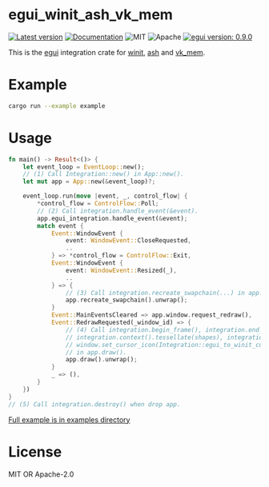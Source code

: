# egui_winit_ash_vk_mem

[![Latest version](https://img.shields.io/crates/v/egui_winit_ash_vk_mem.svg)](https://crates.io/crates/egui_winit_ash_vk_mem)
[![Documentation](https://docs.rs/egui_winit_ash_vk_mem/badge.svg)](https://docs.rs/egui_winit_ash_vk_mem)
![MIT](https://img.shields.io/badge/license-MIT-blue.svg)
![Apache](https://img.shields.io/badge/license-Apache-blue.svg)
[![egui version: 0.9.0](https://img.shields.io/badge/egui%20version-0.9.0-orange)](https://docs.rs/egui/0.9.0/egui/index.html)

This is the [egui](https://github.com/emilk/egui) integration crate for
[winit](https://github.com/rust-windowing/winit), [ash](https://github.com/MaikKlein/ash)
and [vk_mem](https://github.com/gwihlidal/vk-mem-rs).

# Example

```sh
cargo run --example example
```

# Usage

```rust
fn main() -> Result<()> {
    let event_loop = EventLoop::new();
    // (1) Call Integration::new() in App::new().
    let mut app = App::new(&event_loop)?;

    event_loop.run(move |event, _, control_flow| {
        *control_flow = ControlFlow::Poll;
        // (2) Call integration.handle_event(&event).
        app.egui_integration.handle_event(&event);
        match event {
            Event::WindowEvent {
                event: WindowEvent::CloseRequested,
                ..
            } => *control_flow = ControlFlow::Exit,
            Event::WindowEvent {
                event: WindowEvent::Resized(_),
                ..
            } => {
                // (3) Call integration.recreate_swapchain(...) in app.recreate_swapchain().
                app.recreate_swapchain().unwrap();
            }
            Event::MainEventsCleared => app.window.request_redraw(),
            Event::RedrawRequested(_window_id) => {
                // (4) Call integration.begin_frame(), integration.end_frame(),
                // integration.context().tessellate(shapes), integration.paint(...) and
                // window.set_cursor_icon(Integration::egui_to_winit_cursor_icon(cursor_icon))
                // in app.draw().
                app.draw().unwrap();
            }
            _ => (),
        }
    })
}
// (5) Call integration.destroy() when drop app.
```

[Full example is in examples directory](https://github.com/MatchaChoco010/egui_winit_ash_vk_mem/tree/main/examples/example)

# License

MIT OR Apache-2.0
